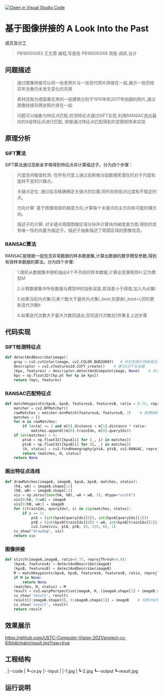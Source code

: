 [![Open in Visual Studio Code](https://classroom.github.com/assets/open-in-vscode-f059dc9a6f8d3a56e377f745f24479a46679e63a5d9fe6f495e02850cd0d8118.svg)](https://classroom.github.com/online_ide?assignment_repo_id=6404706&assignment_repo_type=AssignmentRepo)
# 基于图像拼接的 A Look Into the Past
成员及分工
>PB18000083 王文灏
>编程,写报告
>PB18000049 周振
>调研,设计

## 问题描述
>通过图像拼接可以将一张老照片与一张现代照片拼接在一起,展示一些历经百年沧桑仍未发生变化的风景
>
>素材选取为德国慕尼黑的一座建筑分别于1910年和2017年拍摄的照片,通过图像拼接将两张照片拼在一起
>
>问题可以抽象为特征点匹配,检测特征点通过SIFT实现,利用RANSAC选出最优的4组特征点进行匹配,
>拼接通过特征点匹配得到的变换矩阵来实现

## 原理分析
### SIFT算法
SIFT算法通过高斯金字塔得到特征点并计算描述子。分为四个步骤：
>尺度空间极值检测: 在所有尺度上通过高斯微分函数搜索潜在的对于尺度和旋转不变的兴趣点。
>
>关键点定位: 通过拟合精确确定关键点的位置,同时去除低对比度和不稳定的点。
>
>方向计算: 基于图像局部的梯度方向,计算每个关键点的主方向和可能的辅方向。
>
>描述子的计算: 对关键点周围图像区域分块并计算块内梯度直方图,得到的具有唯一性的向量为描述子。描述子抽象描述了周围区域的图像信息。

### RANSAC算法
RANSAC是根据一组包含异常数据的样本数据集,计算出数据的数学模型参数,得到有效样本数据的算法。分为四个步骤:
>1.随机从数据集中随机抽出4个不共线的样本数据,计算出变换矩阵H,记为模型M
>
>2.计算数据集中所有数据与模型M的投影误差,若误差小于阈值,加入内点集I
>
>3.如果当前内点集I元素个数大于最优内点集I_best,则更新I_best=I,同时更新迭代次数k
>
>4.如果迭代次数大于最大次数则退出,否则迭代次数加1并重复上述步骤

## 代码实现
### SIFT检测特征点
```python
def detectAndDescribe(image):
    gray = cv2.cvtColor(image, cv2.COLOR_BGR2GRAY)   # 将彩色图片转换成灰度图
    descriptor = cv2.xfeatures2d.SIFT_create()    # 建立SIFT生成器
    (kps, features) = descriptor.detectAndCompute(image, None)    # 检测SIFT特征点，并计算描述子
    kps = np.float32([kp.pt for kp in kps])
    return (kps, features)
```

### RANSAC匹配特征点
```python
def matchKeypoints(kpsA, kpsB, featuresA, featuresB, ratio = 0.75, reprojThresh = 4.0):
    matcher = cv2.BFMatcher()
    rawMatches = matcher.knnMatch(featuresA, featuresB, 2)    # 使用KNN检测来自A、B图的SIFT特征匹配对，K=2
    matches = []
    for m in rawMatches:
        if len(m) == 2 and m[0].distance < m[1].distance * ratio:        # 当最近距离跟次近距离的比值小于阈值时，保留此匹配对
            matches.append((m[0].trainIdx, m[0].queryIdx))
    if len(matches) > 4:                                                 # 当筛选后的匹配对大于4时，计算视角变换矩阵
        ptsA = np.float32([kpsA[i] for (_, i) in matches])
        ptsB = np.float32([kpsB[i] for (i, _) in matches])
        (H, status) = cv2.findHomography(ptsA, ptsB, cv2.RANSAC, reprojThresh)
        return (matches, H, status)
    return None
```

### 画出特征点连线
```python
def drawMatches(imageA, imageB, kpsA, kpsB, matches, status):
    (hA, wA) = imageA.shape[:2]
    (hB, wB) = imageB.shape[:2]
    vis = np.zeros((max(hA, hB), wA + wB, 3), dtype="uint8")
    vis[0:hA, 0:wA] = imageA
    vis[0:hB, wA:] = imageB
    for ((trainIdx, queryIdx), s) in zip(matches, status):
        if s == 1:
            ptA = (int(kpsA[queryIdx][0]), int(kpsA[queryIdx][1]))
            ptB = (int(kpsB[trainIdx][0]) + wA, int(kpsB[trainIdx][1]))
            cv2.line(vis, ptA, ptB, (0, 255, 0), 1)
    cv_show("drawImg", vis)
    return vis
```

### 图像拼接
```python
def stitch(imageA,imageB, ratio=0.75, reprojThresh=4.0):
    (kpsA, featuresA) = detectAndDescribe(imageA)
    (kpsB, featuresB) = detectAndDescribe(imageB)
    M = matchKeypoints(kpsA, kpsB, featuresA, featuresB, ratio, reprojThresh)
    if M is None:
        return None  
    (matches, H, status) = M
    result = cv2.warpPerspective(imageA, H, (imageA.shape[1] + imageB.shape[1], imageA.shape[0]))    # 将图片A进行视角变换，result是变换后图片
    cv_show('result', result)
    result[0:imageB.shape[0], 0:imageB.shape[1]] = imageB    # 将图片B传入result图片最左端
    cv_show('result', result)
    return result
````

## 效果展示
https://github.com/USTC-Computer-Vision-2021/project-cv-6/blob/main/result.jpg?raw=true

## 工程结构
.
|--code
|    ┗-cv.py
|--input
|    |-1.jpg
|    ┗-2.jpg
┗--output
     ┗-result.jpg
## 运行说明
